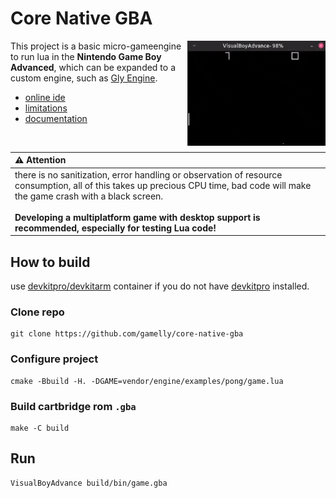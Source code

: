 # Core Native GBA

[<img align="right" height="168px" src="https://raw.githubusercontent.com/RodrigoDornelles/RodrigoDornelles/refs/heads/master/media/pong-gba-gly-engine.gif">](#core-native-gba)

This project is a basic micro-gameengine to run lua in the **Nintendo Game Boy Advanced**,
which can be expanded to a custom engine, such as [Gly Engine](https://github.com/gamelly/gly-engine).

 * [online ide](https://playground.gamely.com.br)
 * [limitations](https://docs.gamely.com.br/limits#limits-in-gameboy-advanced)
 * [documentation](https://docs.gamely.com.br/group__homebrew#nintendo_gba)

<br/>

| :warning: Attention |
| :------------------ |
| there is no sanitization, error handling or observation of resource consumption, all of this takes up precious CPU time, bad code will make the game crash with a black screen.<br><br>**Developing a multiplatform game with desktop support is recommended, especially for testing Lua code!** |

## How to build

use [devkitpro/devkitarm](https://hub.docker.com/r/devkitpro/devkitarm) container if you do not have [devkitpro](https://devkitpro.org/wiki/devkitPro_pacman) installed.

### Clone repo
 
```
git clone https://github.com/gamelly/core-native-gba
```

### Configure project

```
cmake -Bbuild -H. -DGAME=vendor/engine/examples/pong/game.lua
```

### Build cartbridge rom `.gba`

```
make -C build
```

## Run

```
VisualBoyAdvance build/bin/game.gba
```
